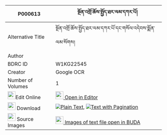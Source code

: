 |P000613|སྔོན་འགྲོ་ཆོས་སྤྱོད་ཐར་ལམ་དཀར་པོ། 
| --- | --- 
|Alternative Title |སྔོན་འགྲོ་ཆོས་སྤྱོད་ཐར་ལམ་དཀར་པོ་དང་གསོལ་འདེབས་སྨོན་ལམ་སོགས།
|Author | 
|BDRC ID | W1KG22545
|Creator | Google OCR
|Number of Volumes| 1
|<img width="25" src="https://img.icons8.com/color/25/000000/edit-property.png">Edit Online| [<img width="25" src="https://avatars.githubusercontent.com/u/45091458?s=200&v=4"> Open in Editor](http://editor.openpecha.org/P000613)
|<img width="25" src="https://img.icons8.com/fluent/48/000000/download-2.png"/>  Download | [![](https://img.icons8.com/color/20/000000/txt.png)Plain Text](https://github.com/Openpecha/P000613/releases/download/v1/ngondro_chocho_tarlam_karpo_plain_P000613.zip), [![](https://img.icons8.com/color/20/000000/txt.png)Text with Pagination](https://github.com/Openpecha/P000613/releases/download/v1/ngondro_chocho_tarlam_karpo_pages_P000613.zip)
|<img width="25" src="https://img.icons8.com/plasticine/100/000000/pictures-folder.png"/>  Source Images | [<img width="25" src="https://library.bdrc.io/icons/BUDA-small.svg"> Images of text file open in BUDA](https://library.bdrc.io/show/bdr:W1KG22545)